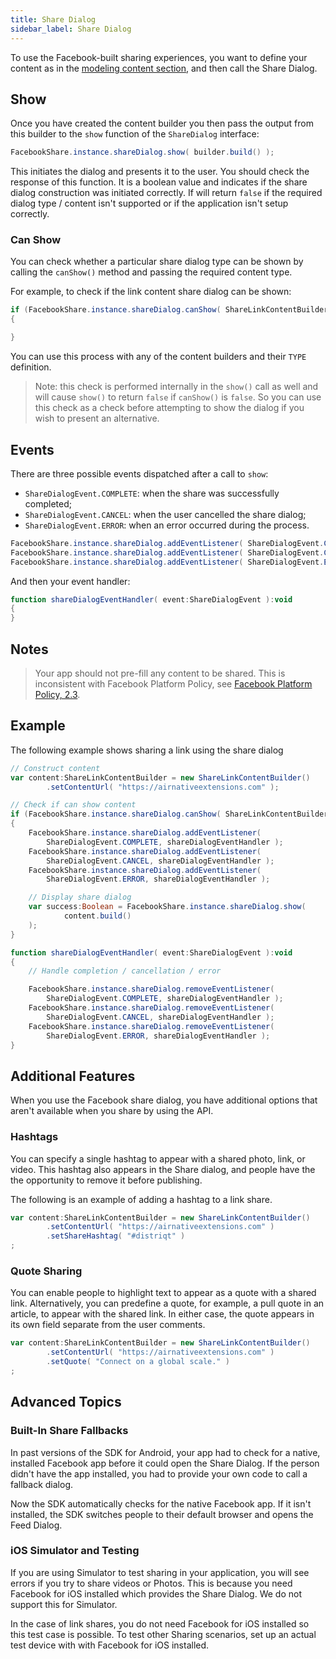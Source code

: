 ```yaml
---
title: Share Dialog
sidebar_label: Share Dialog
---
```



To use the Facebook-built sharing experiences, you want to define your content as in the [modeling content section](content), and then call the Share Dialog.



## Show

Once you have created the content builder you then pass the output from this builder to the 
`show` function of the `ShareDialog` interface:

```actionscript
FacebookShare.instance.shareDialog.show( builder.build() );
```

This initiates the dialog and presents it to the user. You should check the response of this function. It is a boolean value and indicates if the share dialog construction was initiated correctly. If will return `false` if the required dialog type / content isn't supported or if the application isn't setup correctly.

### Can Show

You can check whether a particular share dialog type can be shown by calling the `canShow()` method and passing the required content type.

For example, to check if the link content share dialog can be shown: 

```actionscript
if (FacebookShare.instance.shareDialog.canShow( ShareLinkContentBuilder.TYPE ))
{

}
```

You can use this process with any of the content builders and their `TYPE` definition.

>
> Note: this check is performed internally in the `show()` call as well and will cause `show()` to return `false` if `canShow()` is `false`. So you can use this check as a check before attempting to show the dialog if you wish to present an alternative. 
>



## Events

There are three possible events dispatched after a call to `show`:

- `ShareDialogEvent.COMPLETE`: when the share was successfully completed;
- `ShareDialogEvent.CANCEL`: when the user cancelled the share dialog;
- `ShareDialogEvent.ERROR`: when an error occurred during the process.


```actionscript
FacebookShare.instance.shareDialog.addEventListener( ShareDialogEvent.COMPLETE, shareDialogEventHandler );
FacebookShare.instance.shareDialog.addEventListener( ShareDialogEvent.CANCEL, shareDialogEventHandler );
FacebookShare.instance.shareDialog.addEventListener( ShareDialogEvent.ERROR, shareDialogEventHandler );
```

And then your event handler:

```actionscript
function shareDialogEventHandler( event:ShareDialogEvent ):void 
{
}
```




## Notes

>
> Your app should not pre-fill any content to be shared. This is inconsistent with 
> Facebook Platform Policy, see [Facebook Platform Policy, 2.3](https://developers.facebook.com/policy/#control).
>




## Example

The following example shows sharing a link using the share dialog

```actionscript
// Construct content
var content:ShareLinkContentBuilder = new ShareLinkContentBuilder()
		.setContentUrl( "https://airnativeextensions.com" );

// Check if can show content
if (FacebookShare.instance.shareDialog.canShow( ShareLinkContentBuilder.TYPE ))
{
	FacebookShare.instance.shareDialog.addEventListener( 
		ShareDialogEvent.COMPLETE, shareDialogEventHandler );
	FacebookShare.instance.shareDialog.addEventListener( 
		ShareDialogEvent.CANCEL, shareDialogEventHandler );
	FacebookShare.instance.shareDialog.addEventListener( 
		ShareDialogEvent.ERROR, shareDialogEventHandler );

	// Display share dialog
	var success:Boolean = FacebookShare.instance.shareDialog.show(
			content.build()
	);
}

function shareDialogEventHandler( event:ShareDialogEvent ):void 
{
	// Handle completion / cancellation / error

	FacebookShare.instance.shareDialog.removeEventListener( 
		ShareDialogEvent.COMPLETE, shareDialogEventHandler );
	FacebookShare.instance.shareDialog.removeEventListener( 
		ShareDialogEvent.CANCEL, shareDialogEventHandler );
	FacebookShare.instance.shareDialog.removeEventListener( 
		ShareDialogEvent.ERROR, shareDialogEventHandler );
}
```




## Additional Features

When you use the Facebook share dialog, you have additional options that aren't available when you share by using the API.


### Hashtags

You can specify a single hashtag to appear with a shared photo, link, or video. This hashtag also appears in the Share dialog, and people have the the opportunity to remove it before publishing.

The following is an example of adding a hashtag to a link share.


```actionscript
var content:ShareLinkContentBuilder = new ShareLinkContentBuilder()
		.setContentUrl( "https://airnativeextensions.com" )
		.setShareHashtag( "#distriqt" )
;
```


### Quote Sharing

You can enable people to highlight text to appear as a quote with a shared link. Alternatively, you can predefine a quote, for example, a pull quote in an article, to appear with the shared link. In either case, the quote appears in its own field separate from the user comments.


```actionscript
var content:ShareLinkContentBuilder = new ShareLinkContentBuilder()
		.setContentUrl( "https://airnativeextensions.com" )
		.setQuote( "Connect on a global scale." )
;
```



## Advanced Topics

### Built-In Share Fallbacks

In past versions of the SDK for Android, your app had to check for a native, installed Facebook app before it could open the Share Dialog. If the person didn't have the app installed, you had to provide your own code to call a fallback dialog.

Now the SDK automatically checks for the native Facebook app. If it isn't installed, the SDK switches people to their default browser and opens the Feed Dialog.


### iOS Simulator and Testing

If you are using Simulator to test sharing in your application, you will see errors if you try to share videos or Photos. This is because you need Facebook for iOS installed which provides the Share Dialog. We do not support this for Simulator.

In the case of link shares, you do not need Facebook for iOS installed so this test case is possible. To test other Sharing scenarios, set up an actual test device with with Facebook for iOS installed.

